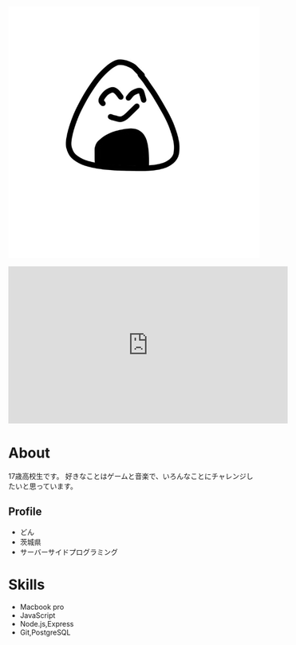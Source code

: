 ![プロフィール画像おにぎりくん](don_onigiri.jpg)

<iframe width="560" height="315" src="https://www.youtube.com/embed/HIGnncsuolM" frameborder="0" allow="accelerometer; autoplay; clipboard-write; encrypted-media; gyroscope; picture-in-picture" allowfullscreen></iframe>

# About
17歳高校生です。
好きなことはゲームと音楽で、いろんなことにチャレンジしたいと思っています。

## Profile
- どん
- 茨城県
- サーバーサイドプログラミング

# Skills
- Macbook pro
- JavaScript
- Node.js,Express
- Git,PostgreSQL
